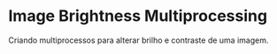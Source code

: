# Image Brightness Multiprocessing
Criando multiprocessos para alterar brilho e contraste de uma imagem.
